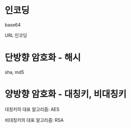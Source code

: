 # 인코딩

base64

URL 인코딩

# 단방향 암호화 - 해시

sha, md5

# 양방향 암호화 - 대칭키, 비대칭키 

대칭키의 대표 알고리즘: AES

비대칭키의 대표 알고리즘: RSA